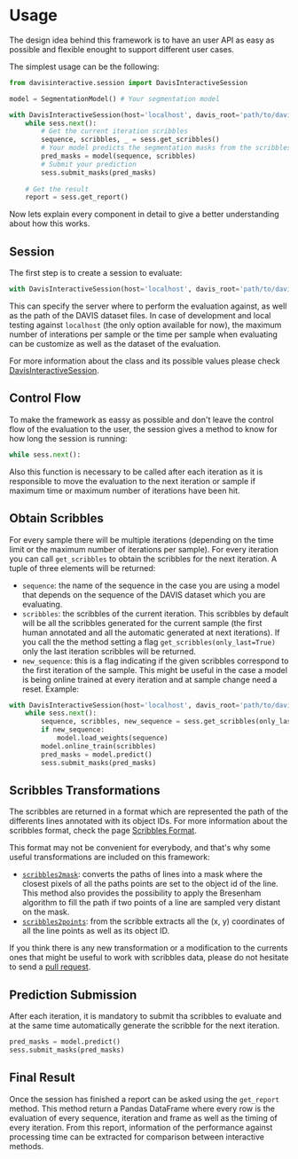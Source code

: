 # Usage

The design idea behind this framework is to have an user API as easy as possible and flexible enought to support different user cases.

The simplest usage can be the following:

```python
from davisinteractive.session import DavisInteractiveSession

model = SegmentationModel() # Your segmentation model

with DavisInteractiveSession(host='localhost', davis_root='path/to/davis') as sess:
    while sess.next():
        # Get the current iteration scribbles
        sequence, scribbles, _ = sess.get_scribbles()
        # Your model predicts the segmentation masks from the scribbles
        pred_masks = model(sequence, scribbles)
        # Submit your prediction
        sess.submit_masks(pred_masks)
        
	# Get the result
    report = sess.get_report() 
```

Now lets explain every component in detail to give a better understanding about how this works. 

## Session

The first step is to create a session to evaluate:

```python
with DavisInteractiveSession(host='localhost', davis_root='path/to/davis') as sess:
```

This can specify the server where to perform the evaluation against, as well as the path of the DAVIS dataset files. In case of development and local testing against `localhost` (the only option available for now), the maximum number of interations per sample or the time per sample when evaluating can be customize as well as the dataset of the evaluation. 

For more information about the class and its possible values please check [DavisInteractiveSession](/docs/session).

## Control Flow

To make the framework as eassy as possible and don't leave the control flow of the evaluation to the user, the session gives a method to know for how long the session is running:

```python
while sess.next():
```

Also this function is necessary to be called after each iteration as it is responsible to move the evaluation to the next iteration or sample if maximum time or maximum number of iterations have been hit.

## Obtain Scribbles

For every sample there will be multiple iterations (depending on the time limit or the maximum number of iterations per sample). For every iteration you can call `get_scribbles` to obtain the scribbles for the next iteration. A tuple of three elements will be returned:

* `sequence`: the name of the sequence in the case you are using a model that depends on the sequence of the DAVIS dataset which you are evaluating.
* `scribbles`: the scribbles of the current iteration. This scribbles by default will be all the scribbles generated for the current sample (the first human annotated and all the automatic generated at next iterations). If you call the the method setting a flag `get_scribbles(only_last=True)` only the last iteration scribbles will be returned.
* `new_sequence`: this is a flag indicating if the given scribbles correspond to the first iteration of the sample. This might be useful in the case a model is being online trained at every iteration and at sample change need a reset. Example:

```python
with DavisInteractiveSession(host='localhost', davis_root='path/to/davis') as sess:
    while sess.next():
        sequence, scribbles, new_sequence = sess.get_scribbles(only_last)
        if new_sequence:
            model.load_weights(sequence)
        model.online_train(scribbles)
        pred_masks = model.predict()
        sess.submit_masks(pred_masks)
```

## Scribbles Transformations

The scribbles are returned in a format which are represented the path of the differents lines annotated with its object IDs. For more information about the scribbles format, check the page [Scribbles Format](scribbles).

This format may not be convenient for everybody, and that's why some useful transformations are included on this framework:

* [`scribbles2mask`](/docs/utils.scribbles): converts the paths of lines into a mask where the closest pixels of all the paths points are set to the object id of the line. This method also provides the possibility to apply the Bresenham algorithm to fill the path if two points of a line are sampled very distant on the mask.
* [`scribbles2points`](/docs/utils.scribbles): from the scribble extracts all the (x, y) coordinates of all the line points as well as its object ID.

If you think there is any new transformation or a modification to the currents ones that might be useful to work with scribbles data, please do not hesitate to send a [pull request](https://github.com/albertomontesg/davis-interactive/pulls).

## Prediction Submission

After each iteration, it is mandatory to submit tha scribbles to evaluate and at the same time automatically generate the scribble for the next iteration.

```python
pred_masks = model.predict()
sess.submit_masks(pred_masks)
```

## Final Result

Once the session has finished a report can be asked using the `get_report` method. This method return a Pandas DataFrame where every row is the evaluation of every sequence, iteration and frame as well as the timing of every iteration. From this report, information of the performance against processing time can be extracted for comparison between interactive methods.
